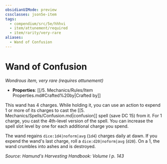 ```yaml
---
obsidianUIMode: preview
cssclasses: json5e-item
tags:
  - compendium/src/5e/hhhvi
  - item/attunement/required
  - item/rarity/very-rare
aliases:
  - Wand of Confusion
---
```

# Wand of Confusion
*Wondrous item, very rare (requires attunement)*  

- **Properties**: [[/5. Mechanics/Rules/Item Properties.md#Crafted%20by\|Crafted by]]

This wand has 4 charges. While holding it, you can use an action to expend 1 or more of its charges to cast the [[5. Mechanics/Spells/Confusion.md\|confusion]] spell (save DC 15) from it. For 1 charge, you cast the 4th-level version of the spell. You can increase the spell slot level by one for each additional charge you spend.

The wand regains `dice:1d4|noform|avg` (`1d4`) charges daily at dawn. If you expend the wand's last charge, roll a `dice:d20|noform|avg` (`d20`). On a 1, the wand crumbles into ashes and is destroyed.

*Source: Hamund's Harvesting Handbook: Volume I p. 143*
